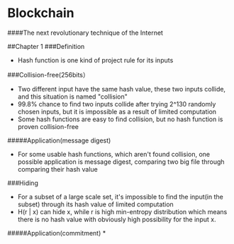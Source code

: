 # Blockchain
####The next revolutionary technique of the Internet

##Chapter 1
###Definition
* Hash function is one kind of project rule for its inputs

###Collision-free(256bits）
* Two different input have the same hash value, these two inputs collide, and this situation is named "collision"
* 99.8% chance to find two inputs collide after trying 2^130 randomly chosen inputs, but it is impossible as a result of limited computation
* Some hash functions are easy to find collision, but no hash function is proven collision-free

#####Application(message digest)
* For some usable hash functions, which aren't found collision, one possible application is message digest, comparing two big file through comparing their hash value 

###Hiding
* For a subset of a large scale set, it's impossible to find the input(in the subset) through its hash value of limited computation
* H(r | x) can hide x, while r is high min-entropy distribution which means there is no hash value with obviously high possibility for the input x.

#####Application(commitment)
* 